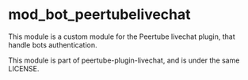 # mod_bot_peertubelivechat

This module is a custom module for the Peertube livechat plugin, that handle bots authentication.

This module is part of peertube-plugin-livechat, and is under the same LICENSE.
